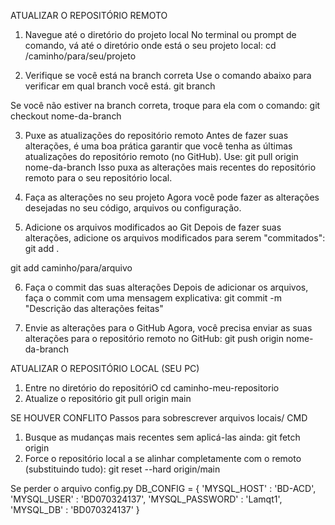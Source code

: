 ATUALIZAR O REPOSITÓRIO REMOTO

1. Navegue até o diretório do projeto local
No terminal ou prompt de comando, vá até o diretório onde está o seu projeto local:
cd /caminho/para/seu/projeto

3. Verifique se você está na branch correta
Use o comando abaixo para verificar em qual branch você está.
git branch

Se você não estiver na branch correta, troque para ela com o comando:
git checkout nome-da-branch

3. Puxe as atualizações do repositório remoto
Antes de fazer suas alterações, é uma boa prática garantir que você tenha as últimas atualizações do repositório remoto (no GitHub). Use:
git pull origin nome-da-branch
Isso puxa as alterações mais recentes do repositório remoto para o seu repositório local.

4. Faça as alterações no seu projeto
Agora você pode fazer as alterações desejadas no seu código, arquivos ou configuração.

5. Adicione os arquivos modificados ao Git
Depois de fazer suas alterações, adicione os arquivos modificados para serem "commitados":
git add .

git add caminho/para/arquivo

6. Faça o commit das suas alterações
Depois de adicionar os arquivos, faça o commit com uma mensagem explicativa:
git commit -m "Descrição das alterações feitas"

7. Envie as alterações para o GitHub
Agora, você precisa enviar as suas alterações para o repositório remoto no GitHub:
git push origin nome-da-branch

ATUALIZAR O REPOSITÓRIO LOCAL (SEU PC)
1. Entre no diretório do repositóriO
cd caminho-meu-repositorio
2. Atualize o repositório
git pull origin main

SE HOUVER CONFLITO 
Passos para sobrescrever arquivos locais/ CMD 
1. Busque as mudanças mais recentes sem aplicá-las ainda:
git fetch origin
2. Force o repositório local a se alinhar completamente com o remoto (substituindo tudo):
git reset --hard origin/main


Se perder o arquivo config.py
DB_CONFIG = {
    'MYSQL_HOST' : 'BD-ACD',
    'MYSQL_USER' : 'BD070324137',
    'MYSQL_PASSWORD' : 'Lamqt1',
    'MYSQL_DB' : 'BD070324137'
}

